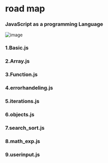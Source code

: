 # road map
### JavaScript  as a programming Language 

![image](https://static.frontendmasters.com/assets/courses/2023-01-12-background-javascript/thumb.webp)


### 1.Basic.js
### 2.Array.js
### 3.Function.js
### 4.errorhandeling.js
### 5.iterations.js
### 6.objects.js
### 7.search_sort.js
### 8.math_exp.js
### 9.userinput.js

